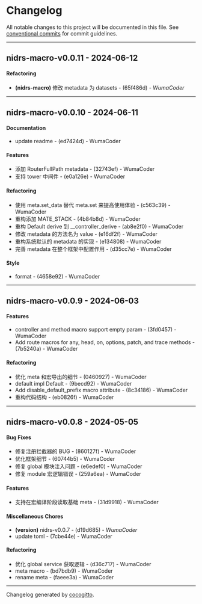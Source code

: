 # Changelog
All notable changes to this project will be documented in this file. See [conventional commits](https://www.conventionalcommits.org/) for commit guidelines.

- - -
## nidrs-macro-v0.0.11 - 2024-06-12
#### Refactoring
- **(nidrs-macro)** 修改 metadata 为 datasets - (65f486d) - *WumaCoder*

- - -

## nidrs-macro-v0.0.10 - 2024-06-11
#### Documentation
- update readme - (ed7424d) - WumaCoder
#### Features
- 添加 RouterFullPath metadata - (32743ef) - WumaCoder
- 支持 tower 中间件 - (e0a126e) - WumaCoder
#### Refactoring
- 使用 meta.set_data 替代  meta.set 来提高使用体验 - (c563c39) - WumaCoder
- 重构添加 MATE_STACK - (4b84b8d) - WumaCoder
- 重构 Default derive 到  __controller_derive - (ab8e2f0) - WumaCoder
- 修改 metadata 的方法名为 value - (e16df2f) - WumaCoder
- 重构系统默认的 metadata 的实现 - (e134808) - WumaCoder
- 完善 metadata 在整个框架中配置作用 - (d35cc7e) - WumaCoder
#### Style
- format - (4658e92) - WumaCoder

- - -

## nidrs-macro-v0.0.9 - 2024-06-03
#### Features
- controller and method macro support empty param - (3fd0457) - WumaCoder
- Add route macros for any, head, on, options, patch, and trace methods - (7b5240a) - WumaCoder
#### Refactoring
- 优化 meta 和宏导出的细节 - (0460927) - WumaCoder
- default impl Default - (9becd92) - WumaCoder
- Add disable_default_prefix macro attribute - (8c34186) - WumaCoder
- 重构代码结构 - (eb0826f) - WumaCoder

- - -

## nidrs-macro-v0.0.8 - 2024-05-05
#### Bug Fixes
- 修复注册拦截器的 BUG - (860127f) - WumaCoder
- 优化框架细节 - (60744b5) - WumaCoder
- 修复 global 模块注入问题 - (e6edef0) - WumaCoder
- 修复 module 宏逻辑错误 - (259a6ea) - WumaCoder
#### Features
- 支持在宏编译阶段读取基础 meta - (31d9918) - WumaCoder
#### Miscellaneous Chores
- **(version)** nidrs-v0.0.7 - (d19d685) - *WumaCoder*
- update toml - (7cbe44e) - WumaCoder
#### Refactoring
- 优化 global service 获取逻辑 - (d36c717) - WumaCoder
- meta macro - (bd7bdb9) - WumaCoder
- rename meta - (faeee3a) - WumaCoder

- - -

Changelog generated by [cocogitto](https://github.com/cocogitto/cocogitto).